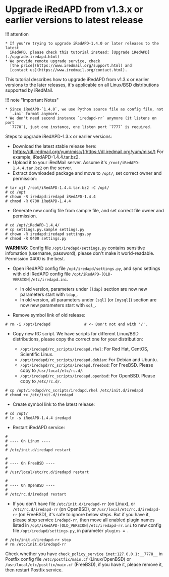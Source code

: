# Upgrade iRedAPD from v1.3.x or earlier versions to latest release

!!! attention

    * If you're trying to upgrade iRedAPD-1.4.0 or later releases to the latest
      iRedAPD, please check this tutorial instead: [Upgrade iRedAPD](./upgrade.iredapd.html)
    * We provide remote upgrade service, check
      [the price](https://www.iredmail.org/support.html) and
      [contact us](https://www.iredmail.org/contact.html).

This tutorial describes how to upgrade iRedAPD from v1.3.x or earlier versions
to the later releases, it's applicable on all Linux/BSD distributions supported
by iRedMail.

!!! note "Important Notes"

    * Since iRedAPD-`1.4.0`, we use Python source file as config file, not
      `.ini` format anymore.
    * We don't need second instance `iredapd-rr` anymore (it listens on port
      `7778`), just one instance, one listen port `7777` is required.

Steps to upgrade iRedAPD-1.3.x or earlier versions:

* Download the latest stable release here: [https://dl.iredmail.org/yum/misc/](https://dl.iredmail.org/yum/misc/)
  For example, iRedAPD-1.4.4.tar.bz2.
* Upload it to your iRedMail server. Assume it's `/root/iRedAPD-1.4.4.tar.bz2`
  on the server.
* Extract downloaded package and move to `/opt/`, set correct owner and permission:

```
# tar xjf /root/iRedAPD-1.4.4.tar.bz2 -C /opt/
# cd /opt
# chown -R iredapd:iredapd iRedAPD-1.4.4
# chmod -R 0700 iRedAPD-1.4.4
```

* Generate new config file from sample file, and set correct file owner and permission.

```
# cd /opt/iRedAPD-1.4.4/
# cp settings.py.sample settings.py
# chown -R iredapd:iredapd settings.py
# chmod -R 0400 settings.py
```

__WARNING__: Config file `/opt/iredapd/settings.py` contains sensitive infomation
(username, password), please don't make it world-readable. Permission 0400 is
the best.

* Open iRedAPD config file `/opt/iredapd/settings.py`, and sync settings with
  old iRedAPD config file `/opt/iRedAPD-[OLD-VERSION]/etc/iredapd.ini`.

    * In old version, parameters under `[ldap]` section are now new parameters
      start with `ldap_`.
    * In old version, all parameters under `[sql]` (or `[mysql]`) section are
      now new parameters start with `sql_`.

* Remove symbol link of old release:

```
# rm -i /opt/iredapd               # <- Don't not end with '/'.
```

* Copy new RC script. We have scripts for different Linux/BSD distributions,
  please copy the correct one for your distribution:

    * `/opt/iredapd/rc_scripts/iredapd.rhel`: For Red Hat, CentOS, Scientific Linux.
    * `/opt/iredapd/rc_scripts/iredapd.debian`: For Debian and Ubuntu.
    * `/opt/iredapd/rc_scripts/iredapd.freebsd`: For FreeBSD. Please copy to `/usr/local/etc/rc.d/`.
    * `/opt/iredapd/rc_scripts/iredapd.openbsd`: For OpenBSD. Please copy to `/etc/rc.d/`.

```
# cp /opt/iredapd/rc_scripts/iredapd.rhel /etc/init.d/iredapd
# chmod +x /etc/init.d/iredapd
```

* Create symbol link to the latest release:

```
# cd /opt/
# ln -s iRedAPD-1.4.4 iredapd
```

* Restart iRedAPD service:

```
#
# ---- On Linux ----
#
# /etc/init.d/iredapd restart

#
# ---- On FreeBSD ----
#
# /usr/local/etc/rc.d/iredapd restart

#
# ---- On OpenBSD ----
#
# /etc/rc.d/iredapd restart
```

* If you don't have file `/etc/init.d/iredapd-rr` (on Linux), or
  `/etc/rc.d/iredapd-rr` (on OpenBSD), or `/usr/local/etc/rc.d/iredapd-rr`
  (on FreeBSD), it's safe to ignore below steps. But if you have it, please
  stop service `iredapd-rr`, then move all enabled plugin names listed in
  `/opt/iRedAPD-[OLD_VERSION]/etc/iredapd-rr.ini` to new config file
  `/opt/iredapd/settings.py`, in parameter `plugins = `.

```
# /etc/init.d/iredapd-rr stop
# rm /etc/init.d/iredapd-rr
```

Check whether you have `check_policy_service inet:127.0.0.1:__7778__` in Postfix
config file `/etc/postfix/main.cf` (Linux/OpenBSD) or
`/usr/local/etc/postfix/main.cf` (FreeBSD), if you have it, please remove it,
then restart Postfix service.

